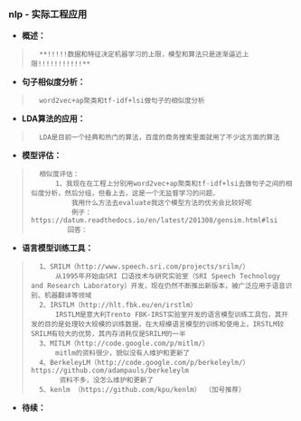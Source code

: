 ### nlp - 实际工程应用
- **概述：**
>       **!!!!!数据和特征决定机器学习的上限，模型和算法只是逐渐逼近上限!!!!!!!!!!!**
>
>
>
>
>
>
>
>
>

- **句子相似度分析：**
>       word2vec+ap聚类和tf-idf+lsi做句子的相似度分析
>

- **LDA算法的应用：**
>       LDA是目前一个经典和热门的算法，百度的商务搜索里面就用了不少这方面的算法
>

- **模型评估：**
>       相似度评估：
>           1、我现在在工程上分别用word2vec+ap聚类和tf-idf+lsi去做句子之间的相似度分析，然后分组，但看上去，这是一个无监督学习的问题，
>               我用什么方法去evaluate我这个模型方法的优劣会比较好呢
>               例子：https://datum.readthedocs.io/en/latest/201308/gensim.html#lsi
>              回答：
>
>

- **语言模型训练工具：**
>       1、SRILM（http://www.speech.sri.com/projects/srilm/）
>           从1995年开始由SRI 口语技术与研究实验室（SRI Speech Technology and Research Laboratory）开发，现在仍然不断推出新版本，被广泛应用于语音识别、机器翻译等领域
>       2、IRSTLM（http://hlt.fbk.eu/en/irstlm）
>           IRSTLM是意大利Trento FBK-IRST实验室开发的语言模型训练工具包，其开发的目的是处理较大规模的训练数据，在大规模语言模型的训练和使用上，IRSTLM较SRILM有较大的优势，其内存消耗仅是SRILM的一半
>       3、MITLM（http://code.google.com/p/mitlm/）
>           mitlm的资料很少，貌似没有人维护和更新了
>       4、BerkeleyLM（http://code.google.com/p/berkeleylm/） https://github.com/adampauls/berkeleylm
>            资料不多，没怎么维护和更新了
>       5、kenlm （https://github.com/kpu/kenlm） （加号推荐）
>           
>
>
>
>

- **待续：**
>
>
>
>
>
>
>
>
>
>
>
